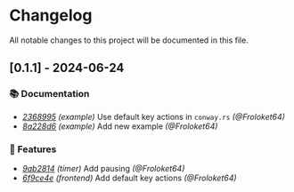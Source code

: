 # Changelog

All notable changes to this project will be documented in this file.

## [0.1.1] - 2024-06-24

### 📚 Documentation

- [_2368995_](https://github.com/Froloket64/lifers-raylib/commit/23689955daebb314666722a5d49da0e4e0c29ed7) _(example)_ Use default key actions in `conway.rs` _(@Froloket64)_
- [_8a228d6_](https://github.com/Froloket64/lifers-raylib/commit/8a228d6aec4e5209eb45bee91cc557450a6dd8c0) _(example)_ Add new example _(@Froloket64)_

### 🚀 Features

- [_9ab2814_](https://github.com/Froloket64/lifers-raylib/commit/9ab2814e81c836908b0dcd7ca44ab30a9bafda2f) _(timer)_ Add pausing _(@Froloket64)_
- [_6f9ce4e_](https://github.com/Froloket64/lifers-raylib/commit/6f9ce4ec95795aea57ee450195f0dc5150466bf8) _(frontend)_ Add default key actions _(@Froloket64)_

<!-- generated by git-cliff -->
